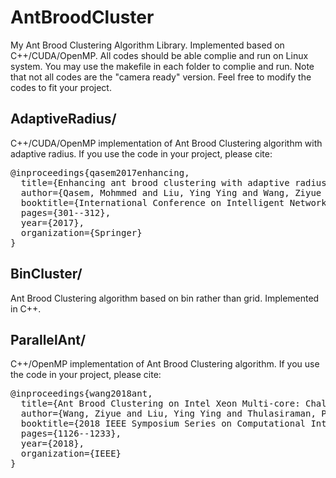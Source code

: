 # AntBroodCluster
My Ant Brood Clustering Algorithm Library. Implemented based on C++/CUDA/OpenMP. All codes should be able complie and run on Linux system. You may use the makefile in each folder to complie and run. Note that not all codes are the "camera ready" version. Feel free to modify the codes to fit your project.

## AdaptiveRadius/
C++/CUDA/OpenMP implementation of Ant Brood Clustering algorithm with adaptive radius. If you use the code in your project, please cite:
<pre>
@inproceedings{qasem2017enhancing,
  title={Enhancing ant brood clustering with adaptive radius of perception and non-parametric estimation on multi-core architectures},
  author={Qasem, Mohmmed and Liu, Ying Ying and Wang, Ziyue and Thulasiraman, Parimala and Thulasiram, Ruppa K},
  booktitle={International Conference on Intelligent Networking and Collaborative Systems},
  pages={301--312},
  year={2017},
  organization={Springer}
}
</pre>

## BinCluster/
Ant Brood Clustering algorithm based on bin rather than grid. Implemented in C++.

## ParallelAnt/
C++/OpenMP implementation of Ant Brood Clustering algorithm. If you use the code in your project, please cite:
<pre>
@inproceedings{wang2018ant,
  title={Ant Brood Clustering on Intel Xeon Multi-core: Challenges and Strategies},
  author={Wang, Ziyue and Liu, Ying Ying and Thulasiraman, Parimala and Thulasiram, Ruppa K},
  booktitle={2018 IEEE Symposium Series on Computational Intelligence (SSCI)},
  pages={1126--1233},
  year={2018},
  organization={IEEE}
}
</pre>
